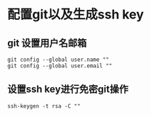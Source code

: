 # 配置git以及生成ssh key

## git 设置用户名邮箱

``` shell
git config --global user.name ""
git config --global user.email ""
```

## 设置ssh key进行免密git操作
``` shell
ssh-keygen -t rsa -C ""
```